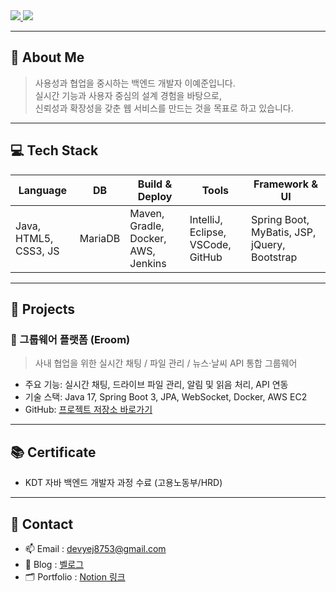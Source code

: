 <a href="https://hits.seeyoufarm.com">
  <img src="https://hits.seeyoufarm.com/api/count/incr/badge.svg?url=https%3A%2F%2Fgithub.com%2Fdevyej8753%2Fdevyej8753&count_bg=%2379C83D&title_bg=%23555555&title=hits&edge_flat=false"/>
</a>

<img src="https://capsule-render.vercel.app/api?type=venom&color=timeAuto&height=300&section=header&text=안녕하세요%20이예준입니다.&fontSize=60" />

---

## 👋 About Me
> 사용성과 협업을 중시하는 백엔드 개발자 이예준입니다.  
> 실시간 기능과 사용자 중심의 설계 경험을 바탕으로,  
> 신뢰성과 확장성을 갖춘 웹 서비스를 만드는 것을 목표로 하고 있습니다.

---

## 💻 Tech Stack

| Language | DB | Build & Deploy | Tools | Framework & UI |
|----------|----|----------------|-------|----------------|
| Java, HTML5, CSS3, JS | MariaDB | Maven, Gradle, Docker, AWS, Jenkins | IntelliJ, Eclipse, VSCode, GitHub | Spring Boot, MyBatis, JSP, jQuery, Bootstrap |

---

## 📌 Projects

### 💼 그룹웨어 플랫폼 (Eroom)
> 사내 협업을 위한 실시간 채팅 / 파일 관리 / 뉴스·날씨 API 통합 그룹웨어

- 주요 기능: 실시간 채팅, 드라이브 파일 관리, 알림 및 읽음 처리, API 연동
- 기술 스택: Java 17, Spring Boot 3, JPA, WebSocket, Docker, AWS EC2
- GitHub: [프로젝트 저장소 바로가기](https://github.com/hsjeondev/eroom)

---

## 📚 Certificate

- KDT 자바 백엔드 개발자 과정 수료 (고용노동부/HRD)

---

## 🔗 Contact

- 📫 Email : devyej8753@gmail.com  
- 📌 Blog : [벨로그](https://velog.io/@yourvelog)  
- 🗂️ Portfolio : [Notion 링크](https://notion.so/yourportfolio)

